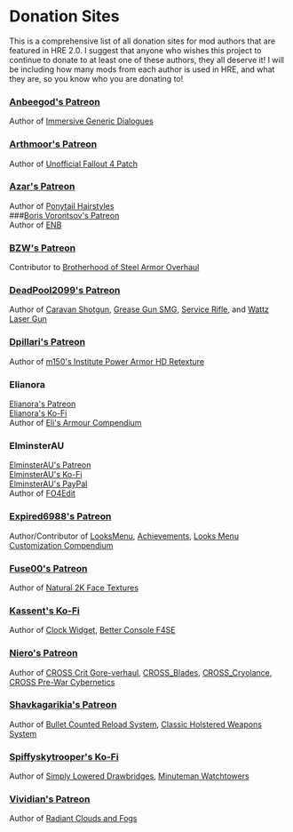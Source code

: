 # Donation Sites

This is a comprehensive list of all donation sites for mod authors that are featured in HRE 2.0. I suggest that anyone who wishes this project to continue to donate to at least one of these authors, they all deserve it! I will be including how many mods from each author is used in HRE, and what they are, so you know who you are donating to!

### [Anbeegod's Patreon](https://www.patreon.com/anbeegod)  
Author of [Immersive Generic Dialogues](https://www.nexusmods.com/fallout4/mods/14108)  
### [Arthmoor's Patreon](https://www.patreon.com/arthmoor)  
Author of [Unofficial Fallout 4 Patch](https://www.nexusmods.com/fallout4/mods/4598?tab=description)  
### [Azar's Patreon](https://www.patreon.com/azar)  
Author of [Ponytail Hairstyles](https://www.nexusmods.com/fallout4/mods/8126)  
###[Boris Vorontsov's Patreon](https://www.patreon.com/enb)  
Author of [ENB](http://enbdev.com/news.html)  
### [BZW's Patreon](https://www.patreon.com/bazoongas_workshop)  
Contributor to [Brotherhood of Steel Armor Overhaul](https://www.nexusmods.com/fallout4/mods/43571)  
### [DeadPool2099's Patreon](https://www.patreon.com/Painter2099)  
Author of [Caravan Shotgun](https://www.nexusmods.com/fallout4/mods/28399), [Grease Gun SMG](https://www.nexusmods.com/fallout4/mods/21921), [Service Rifle](https://www.nexusmods.com/fallout4/mods/32361), and [Wattz Laser Gun](https://www.nexusmods.com/fallout4/mods/26386)  
### [Dpillari's Patreon](https://www.patreon.com/user?u=27820690&fan_landing=true)  
Author of [m150's Institute Power Armor HD Retexture](https://www.nexusmods.com/fallout4/mods/30021)  
### Elianora
[Elianora's Patreon](https://www.patreon.com/Elianora)  
[Elianora's Ko-Fi](https://ko-fi.com/elianora)  
Author of [Eli's Armour Compendium](https://www.nexusmods.com/fallout4/mods/22431)  
### ElminsterAU
[ElminsterAU's Patreon](https://www.patreon.com/ElminsterAU)  
[ElminsterAU's Ko-Fi](https://ko-fi.com/ElminsterAU)  
[ElminsterAU's PayPal](https://www.paypal.com/paypalme/ElminsterAU)  
Author of [FO4Edit](https://www.nexusmods.com/fallout4/mods/2737/)  
### [Expired6988's Patreon](https://www.patreon.com/expired6978)  
Author/Contributor of [LooksMenu](https://www.nexusmods.com/fallout4/mods/12631), [Achievements](https://www.nexusmods.com/fallout4/mods/12465), [Looks Menu Customization Compendium](https://www.nexusmods.com/fallout4/mods/24830)  
### [Fuse00's Patreon](https://www.patreon.com/fuse00)   
Author of [Natural 2K Face Textures](https://www.nexusmods.com/fallout4/mods/33331)  
### [Kassent's Ko-Fi](https://ko-fi.com/G2G471CW)  
Author of [Clock Widget](https://www.nexusmods.com/fallout4/mods/26759), [Better Console F4SE](https://www.nexusmods.com/fallout4/mods/26582)  
### [Niero's Patreon](https://www.patreon.com/Niero)  
Author of [CROSS Crit Gore-verhaul](https://www.nexusmods.com/fallout4/mods/23780), [CROSS_Blades](https://www.nexusmods.com/fallout4/mods/34501), [CROSS_Cryolance](https://www.nexusmods.com/fallout4/mods/31336), [CROSS Pre-War Cybernetics](https://www.nexusmods.com/fallout4/mods/8609)  
### [Shavkagarikia's Patreon](https://www.patreon.com/shavkacagarikia)  
Author of [Bullet Counted Reload System](https://www.nexusmods.com/fallout4/mods/41178), [Classic Holstered Weapons System](https://www.nexusmods.com/fallout4/mods/46101)  
### [Spiffyskytrooper's Ko-Fi](https://ko-fi.com/spiffyskytrooper)  
Author of [Simply Lowered Drawbridges](https://www.nexusmods.com/fallout4/mods/31519), [Minuteman Watchtowers](https://www.nexusmods.com/fallout4/mods/30363)  
### [Vividian's Patreon](https://www.patreon.com/vividian)  
Author of [Radiant Clouds and Fogs](https://www.nexusmods.com/fallout4/mods/735)  





